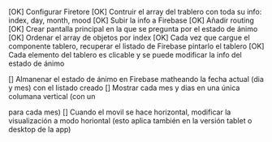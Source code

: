 [OK] Configurar Firetore
[OK] Contruir el array del trablero con toda su info: index, day, month, mood
[OK] Subir la info a Firebase
[OK] Añadir routing
[OK] Crear pantalla principal en la que se pregunta por el estado de ánimo
[OK] Ordenar el array de objetos por index
[OK] Cada vez que cargue el componente tablero, recuperar el listado de Firebase pintarlo el tablero
[OK] Cada elemento del tablero es clicable y se puede modificar la info del estado de ánimo

[] Almanenar el estado de ánimo en Firebase matheando la fecha actual (dia y mes) con el listado creado
[] Mostrar cada mes y dias en una única columana vertical (con un <div section="ene"></div> para cada mes)
[] Cuando el movil se hace horizontal, modificar la visualización a modo horiontal (esto aplica también en la versión tablet o desktop de la app)
